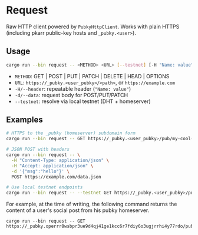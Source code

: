 # Request

Raw HTTP client powered by `PubkyHttpClient`. Works with plain HTTPS (including pkarr public-key hosts and `_pubky.<user>`).

## Usage

```bash
cargo run --bin request -- <METHOD> <URL> [--testnet] [-H "Name: value"] [-d DATA]
```

- `METHOD`: GET | POST | PUT | PATCH | DELETE | HEAD | OPTIONS
- `URL`: `https://_pubky.<user_pubky>/<path>`, or `https://example.com`
- `-H/--header`: repeatable header (`"Name: value"`)
- `-d/--data`: request body for POST/PUT/PATCH
- `--testnet`: resolve via local testnet (DHT + homeserver)

## Examples

```bash
# HTTPS to the _pubky (homeserver) subdomain form
cargo run --bin request -- GET https://_pubky.<user_pubky>/pub/my-cool-app/info.json

# JSON POST with headers
cargo run --bin request -- \
  -H "Content-Type: application/json" \
  -H "Accept: application/json" \
  -d '{"msg":"hello"}' \
  POST https://example.com/data.json

# Use local testnet endpoints
cargo run --bin request -- --testnet GET https://_pubky.<user_pubky>/pub/my-cool-app/hello.txt
```

For example, at the time of writing, the following command returns the content of a user's social post from his pubky homeserver.

```
cargo run --bin request -- GET https://_pubky.operrr8wsbpr3ue9d4qj41ge1kcc6r7fdiy6o3ugjrrhi4y77rdo/pub/pubky.app/posts/0033X02JAN0SG
```
